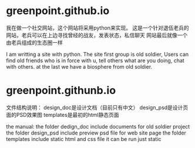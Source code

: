 greenpoint.github.io
====================
我在做一个社交网站，这个网站将采用python来实现。
这是一个针对退伍老兵的网站，老兵可以在上边寻找曾经的战友，发表状态，私信聊天
网站最后就像一个由老兵组成的生态圈一样

I am writting a site with python.
The site first group is old soldier, Users can find old friends who is in force with u, tell others what are you doing, chat with others.
at the last we have a biosphere from old soldier.

greenpoint.githunb.io
=====================
文件结构说明：
design_doc是设计文档（目前只有中文）
design_psd是设计页面的PSD效果图
templates是最初的html静态页面

the manual:
the folder dedign_doc include documents for old soldier project
the folder design_psd include preview psd file for web site page
the folder templates include static html and css file it can be run just static
